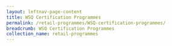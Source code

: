 ```yaml
---
layout: leftnav-page-content
title: WSQ Certification Programmes
permalink: /retail-programmes/WSQ-certification-programmes/
breadcrumb: WSQ Certification Programmes
collection_name: retail-programmes
---
```

